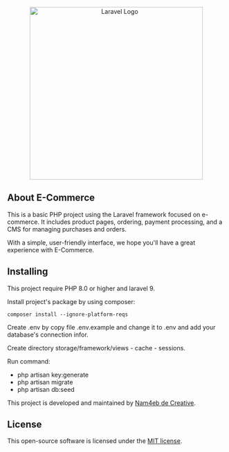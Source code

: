 <p align="center"><a href="https://laravel.com" target="_blank"><img src="https://raw.githubusercontent.com/laravel/art/master/logo-lockup/5%20SVG/2%20CMYK/1%20Full%20Color/laravel-logolockup-cmyk-red.svg" width="400" alt="Laravel Logo"></a></p>

## About E-Commerce

This is a basic PHP project using the Laravel framework focused on e-commerce. It includes product pages, ordering, payment processing, and a CMS for managing purchases and orders. 

With a simple, user-friendly interface, we hope you'll have a great experience with E-Commerce.

## Installing

This project require PHP 8.0 or higher and laravel 9.

Install project's package by using composer:

````
composer install --ignore-platform-reqs
````

Create .env by copy file .env.example and change it to .env and add your database's connection infor.

Create directory storage/framework/views - cache - sessions.

Run command:

- php artisan key:generate
- php artisan migrate
- php artisan db:seed

This project is developed and maintained by <a href="">Nam4eb de Creative</a>.

## License

This open-source software is licensed under the [MIT license](https://opensource.org/licenses/MIT).
